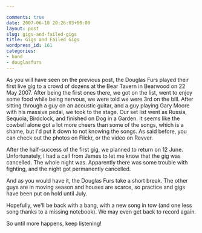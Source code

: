 ```yaml
---

comments: true
date: 2007-06-18 20:26:03+00:00
layout: post
slug: gigs-and-failed-gigs
title: Gigs and Failed Gigs
wordpress_id: 161
categories:
- band
- douglasfurs
---
```


As you will have seen on the previous post, the Douglas Furs played their first live gig to a crowd of dozens at the Bear Tavern in Bearwood on 22 May 2007.
After being the first ones there, we got on the list, went to enjoy some food while being nervous, we were told we were 3rd on the bill.
After sitting through a guy on an acoustic guitar, and a guy playing Gary Moore with his massive pedal, we took to the stage. Our set list went as Russia, Sequoia, Birdclock, and finished on Dog in a Garden.
It seems like the cowbell alone got a lot more cheers than some of the songs, which is a shame, but I'd put it down to not knowing the songs.
As said before, you can check out the photos on Flickr, or the video on Revver.




After the half-success of the first gig, we planned to return on 12 June. Unfortunately, I had a call from James to let me know that the gig was cancelled. The whole night was. Apparently there was some trouble with fighting, and the night got permanently cancelled.




And as you would have it, the Douglas Furs take a short break. The other guys are in moving season and houses are scarce, so practice and gigs have been put on hold until July.




Hopefully, we'll be back with a bang, with a new song in tow (and one less song thanks to a missing notebook). We may even get back to record again.




So until more happens, keep listening!
